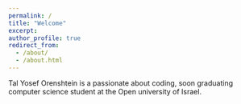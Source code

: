 ```yaml
---
permalink: /
title: "Welcome"
excerpt:
author_profile: true
redirect_from: 
  - /about/
  - /about.html
---
```

Tal Yosef  Orenshtein is a passionate about coding, soon graduating computer science student at the Open university of Israel.
